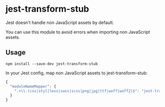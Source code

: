 # jest-transform-stub

Jest doesn't handle non JavaScript assets by default.

You can use this module to avoid errors when importing non JavaScript assets.

## Usage

```shell
npm install --save-dev jest-transform-stub
```

In your Jest config, map non JavaScript assets to jest-transform-stub:

```js
{
  "moduleNameMapper": {
    ".+\\.(css|styl|less|sass|scss|png|jpg|ttf|woff|woff2)$": "jest-transform-stub"
  }
}
```
